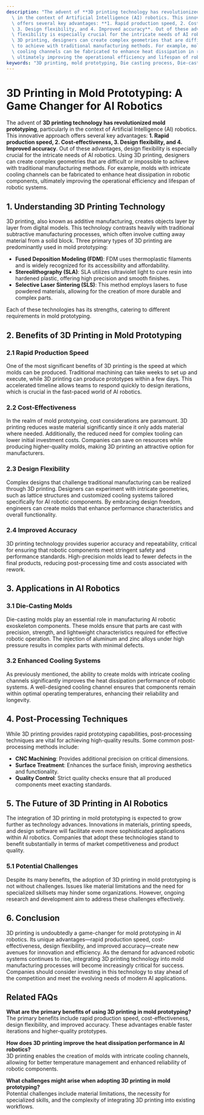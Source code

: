 ```yaml
---
description: "The advent of **3D printing technology has revolutionized mold prototyping**, particularly\
  \ in the context of Artificial Intelligence (AI) robotics. This innovative approach\
  \ offers several key advantages: **1. Rapid production speed, 2. Cost-effectiveness,\
  \ 3. Design flexibility, and 4. Improved accuracy**. Out of these advantages, design\
  \ flexibility is especially crucial for the intricate needs of AI robotics. Using\
  \ 3D printing, designers can create complex geometries that are difficult or impossible\
  \ to achieve with traditional manufacturing methods. For example, molds with intricate\
  \ cooling channels can be fabricated to enhance heat dissipation in robotic components,\
  \ ultimately improving the operational efficiency and lifespan of robotic systems."
keywords: "3D printing, mold prototyping, Die casting process, Die-cast aluminum"
---
```

# 3D Printing in Mold Prototyping: A Game Changer for AI Robotics

The advent of **3D printing technology has revolutionized mold prototyping**, particularly in the context of Artificial Intelligence (AI) robotics. This innovative approach offers several key advantages: **1. Rapid production speed, 2. Cost-effectiveness, 3. Design flexibility, and 4. Improved accuracy**. Out of these advantages, design flexibility is especially crucial for the intricate needs of AI robotics. Using 3D printing, designers can create complex geometries that are difficult or impossible to achieve with traditional manufacturing methods. For example, molds with intricate cooling channels can be fabricated to enhance heat dissipation in robotic components, ultimately improving the operational efficiency and lifespan of robotic systems.

## **1. Understanding 3D Printing Technology**

3D printing, also known as additive manufacturing, creates objects layer by layer from digital models. This technology contrasts heavily with traditional subtractive manufacturing processes, which often involve cutting away material from a solid block. Three primary types of 3D printing are predominantly used in mold prototyping:

- **Fused Deposition Modeling (FDM)**: FDM uses thermoplastic filaments and is widely recognized for its accessibility and affordability.
- **Stereolithography (SLA)**: SLA utilizes ultraviolet light to cure resin into hardened plastic, offering high precision and smooth finishes.
- **Selective Laser Sintering (SLS)**: This method employs lasers to fuse powdered materials, allowing for the creation of more durable and complex parts.

Each of these technologies has its strengths, catering to different requirements in mold prototyping.

## **2. Benefits of 3D Printing in Mold Prototyping**

### **2.1 Rapid Production Speed**

One of the most significant benefits of 3D printing is the speed at which molds can be produced. Traditional machining can take weeks to set up and execute, while 3D printing can produce prototypes within a few days. This accelerated timeline allows teams to respond quickly to design iterations, which is crucial in the fast-paced world of AI robotics.

### **2.2 Cost-Effectiveness**

In the realm of mold prototyping, cost considerations are paramount. 3D printing reduces waste material significantly since it only adds material where needed. Additionally, the reduced need for complex tooling can lower initial investment costs. Companies can save on resources while producing higher-quality molds, making 3D printing an attractive option for manufacturers.

### **2.3 Design Flexibility**

Complex designs that challenge traditional manufacturing can be realized through 3D printing. Designers can experiment with intricate geometries, such as lattice structures and customized cooling systems tailored specifically for AI robotic components. By embracing design freedom, engineers can create molds that enhance performance characteristics and overall functionality.

### **2.4 Improved Accuracy**

3D printing technology provides superior accuracy and repeatability, critical for ensuring that robotic components meet stringent safety and performance standards. High-precision molds lead to fewer defects in the final products, reducing post-processing time and costs associated with rework.

## **3. Applications in AI Robotics**

### **3.1 Die-Casting Molds**

Die-casting molds play an essential role in manufacturing AI robotic exoskeleton components. These molds ensure that parts are cast with precision, strength, and lightweight characteristics required for effective robotic operation. The injection of aluminum and zinc alloys under high pressure results in complex parts with minimal defects.

### **3.2 Enhanced Cooling Systems**

As previously mentioned, the ability to create molds with intricate cooling channels significantly improves the heat dissipation performance of robotic systems. A well-designed cooling channel ensures that components remain within optimal operating temperatures, enhancing their reliability and longevity.

## **4. Post-Processing Techniques**

While 3D printing provides rapid prototyping capabilities, post-processing techniques are vital for achieving high-quality results. Some common post-processing methods include:

- **CNC Machining**: Provides additional precision on critical dimensions.
- **Surface Treatment**: Enhances the surface finish, improving aesthetics and functionality.
- **Quality Control**: Strict quality checks ensure that all produced components meet exacting standards.

## **5. The Future of 3D Printing in AI Robotics**

The integration of 3D printing in mold prototyping is expected to grow further as technology advances. Innovations in materials, printing speeds, and design software will facilitate even more sophisticated applications within AI robotics. Companies that adopt these technologies stand to benefit substantially in terms of market competitiveness and product quality.

### **5.1 Potential Challenges**

Despite its many benefits, the adoption of 3D printing in mold prototyping is not without challenges. Issues like material limitations and the need for specialized skillsets may hinder some organizations. However, ongoing research and development aim to address these challenges effectively.

## **6. Conclusion**

3D printing is undoubtedly a game-changer for mold prototyping in AI robotics. Its unique advantages—rapid production speed, cost-effectiveness, design flexibility, and improved accuracy—create new avenues for innovation and efficiency. As the demand for advanced robotic systems continues to rise, integrating 3D printing technology into mold manufacturing processes will become increasingly critical for success. Companies should consider investing in this technology to stay ahead of the competition and meet the evolving needs of modern AI applications.

## Related FAQs

**What are the primary benefits of using 3D printing in mold prototyping?**  
The primary benefits include rapid production speed, cost-effectiveness, design flexibility, and improved accuracy. These advantages enable faster iterations and higher-quality prototypes.

**How does 3D printing improve the heat dissipation performance in AI robotics?**  
3D printing enables the creation of molds with intricate cooling channels, allowing for better temperature management and enhanced reliability of robotic components.

**What challenges might arise when adopting 3D printing in mold prototyping?**  
Potential challenges include material limitations, the necessity for specialized skills, and the complexity of integrating 3D printing into existing workflows.
